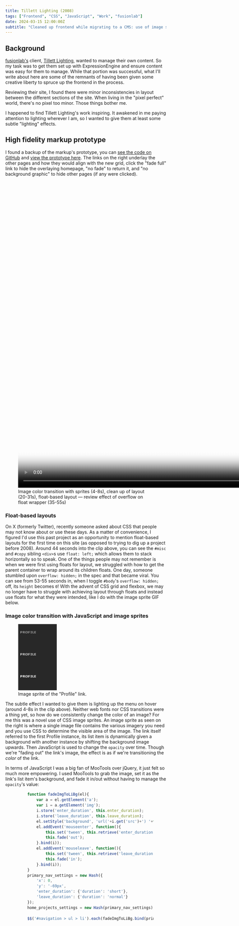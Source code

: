 ```yaml
---
title: Tillett Lighting (2008)
tags: ["Frontend", "CSS", "JavaScript", "Work", "fusionlab"]
date: 2024-03-15 12:00:00Z
subtitle: "Cleaned up frontend while migrating to a CMS: use of image sprites and float-based layout."
---
```


## Background

[fusionlab's](https://www.fusionlab.com/) client, [Tillett Lighting](https://www.tillettlighting.com/), wanted to manage their own content. So my task was to get them set up with ExpressionEngine and ensure content was easy for them to manage. While that portion was successful, what I'll write about here are some of the remnants of having been given some creative liberty to spruce up the frontend in the process.

Reviewing their site, I found there were minor inconsistencies in layout between the different sections of the site. When living in the "pixel perfect" world, there's no pixel too minor. Those things bother me.

I happened to find Tillett Lighting's work inspiring. It awakened in me paying attention to lighting wherever I am, so I wanted to give them at least some subtle "lighting" effects.

## High fidelity markup prototype

I found a backup of the markup's prototype, you can [see the code on GitHub](https://github.com/notacouch/notacouch.com/tree/88cd58c569d4167b13b57598c4519b99547731c4/tangibles/fusionlab/tillett/markup-prototype) and [view the prototype here](/tangibles/fusionlab/tillett/markup-prototype/). The links on the right underlay the other pages and how they would align with the new grid, click the "fade full" link to hide the overlaying homepage, "no fade" to return it, and "no background graphic" to hide other pages (if any were clicked).

<figure class="figure figure--img figure--img--body grid__figure grid__body-left-to-right-more">
  <video id="tillett-lighting-prototype-demo" controls class="figure__img figure--img--body__img" width="1280" style="aspect-ratio: 4 / 3" poster="/blog-images/fusionlab/tillett/tillett-lighting-poster-optimized.png">
    <source src="/blog-images/fusionlab/tillett/tillett-lighting.mp4" type="video/mp4">
    <track kind="captions" srclang="en" label="English" src="/blog-images/fusionlab/tillett/tillett-lighting-en.vtt" default>
  </video>
  <figcaption>Image color transition with sprites (<span class="media-timestamp" data-media-id="tillett-lighting-prototype-demo" data-timestamp="4">4-8s</span>), clean up of layout (<span class="media-timestamp" data-media-id="tillett-lighting-prototype-demo" data-timestamp="20">20-31s</span>), float-based layout &mdash; review effect of overflow on float wrapper (<span class="media-timestamp" data-media-id="tillett-lighting-prototype-demo" data-timestamp="35">35-55s</span>)</figcaption>
</figure>

### Float-based layouts

On X (formerly Twitter), recently someone asked about CSS that people may not know about or use these days. As a matter of convenience, I figured I'd use this past project as an opportunity to mention float-based layouts for the first time on this site (as opposed to trying to dig up a project before 2008). Around <span class="media-timestamp" data-media-id="tillett-lighting-prototype-demo" data-timestamp="44">44 seconds</span> into the clip above, you can see the `#misc` and `#copy` sibling `<div>`s use `float: left;` which allows them to stack horizontally so to speak. One of the things people may not remember is when we were first using floats for layout, we struggled with how to get the parent container to wrap around its children floats. One day, someone stumbled upon `overflow: hidden;` in the spec and that became viral. You can see from <span class="media-timestamp" data-media-id="tillett-lighting-prototype-demo" data-timestamp="53">53-55 seconds</span> in, when I toggle `#body`'s `overflow: hidden;` off, its `height` becomes `0`! With the advent of CSS grid and flexbox, we may no longer have to struggle with achieving layout through floats and instead use floats for what they were intended, like I do with the image sprite GIF below.

<div class="p grid__body-to-right--gt900">

### Image color transition with JavaScript and image sprites

<figure class="figure figure--img figure--img--text-wrap">
  <a href="/tangibles/fusionlab/tillett/markup-prototype/images/navigation/profile-home.gif"><img
    src="/tangibles/fusionlab/tillett/markup-prototype/images/navigation/profile-home.gif"
    alt="Actual GIF used on the site, repeats the same navigation term 'Profile' 3 times with different colors"
    class="figure__img"
  /></a>
  <figcaption>Image sprite of the "Profile" link.</figcaption>
</figure>

The subtle effect I wanted to give them is lighting up the menu on hover (around <span class="media-timestamp" data-media-id="tillett-lighting-prototype-demo" data-timestamp="4">4-8s</span> in the clip above). Neither web fonts nor CSS transitions were a thing yet, so how do we consistently change the color of an image? For me this was a novel use of CSS image sprites. An image sprite as seen on the right is where a single image file contains the various imagery you need and you use CSS to determine the visible area of the image. The link itself referred to the first Profile instance, its list item is dynamically given a background with another instance by shifting the background image upwards. Then JavaScript is used to change the `opacity` over time. Though we're "fading out" the link's image, the effect is as if we're transitioning the _color_ of the link.

</div>

In terms of JavaScript I was a big fan of MooTools over jQuery, it just felt so much more empowering. I used MooTools to grab the image, set it as the link's list item's background, and fade it in/out without having to manage the `opacity`'s value:

<figure class="figure figure--code grid__body-to-right-more">

```js {.code .code--full}
    function fadeImgToLiBg(el){
        var a = el.getElement('a');
        var i = a.getElement('img');
        i.store('enter_duration', this.enter_duration);
        i.store('leave_duration', this.leave_duration);
        el.setStyle('background', 'url('+i.get('src')+') '+this.x+' '+this.y+' no-repeat');
        el.addEvent('mouseenter', function(){
            this.set('tween', this.retrieve('enter_duration'));
            this.fade('out');
        }.bind(i));
        el.addEvent('mouseleave', function(){
            this.set('tween', this.retrieve('leave_duration'));
            this.fade('in');
        }.bind(i));
    }
    primary_nav_settings = new Hash({
        'x': 0,
        'y': '-69px',
        'enter_duration': {'duration': 'short'},
        'leave_duration': {'duration': 'normal'}
    });
    home_projects_settings = new Hash(primary_nav_settings).set('y','0');

    $$('#navigation > ul > li').each(fadeImgToLiBg.bind(primary_nav_settings));
```

</figure>
